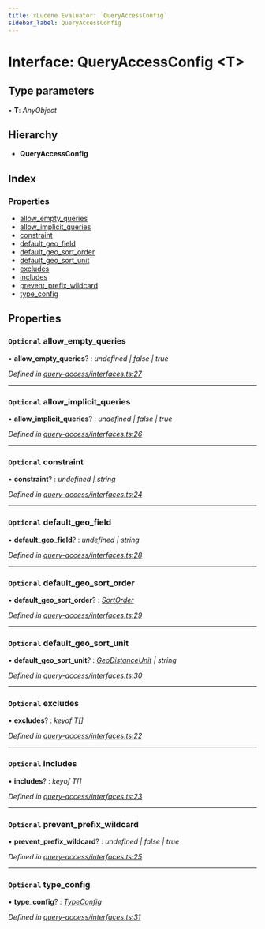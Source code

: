```yaml
---
title: xLucene Evaluator: `QueryAccessConfig`
sidebar_label: QueryAccessConfig
---
```


# Interface: QueryAccessConfig <**T**>

## Type parameters

▪ **T**: *AnyObject*

## Hierarchy

* **QueryAccessConfig**

## Index

### Properties

* [allow_empty_queries](queryaccessconfig.md#optional-allow_empty_queries)
* [allow_implicit_queries](queryaccessconfig.md#optional-allow_implicit_queries)
* [constraint](queryaccessconfig.md#optional-constraint)
* [default_geo_field](queryaccessconfig.md#optional-default_geo_field)
* [default_geo_sort_order](queryaccessconfig.md#optional-default_geo_sort_order)
* [default_geo_sort_unit](queryaccessconfig.md#optional-default_geo_sort_unit)
* [excludes](queryaccessconfig.md#optional-excludes)
* [includes](queryaccessconfig.md#optional-includes)
* [prevent_prefix_wildcard](queryaccessconfig.md#optional-prevent_prefix_wildcard)
* [type_config](queryaccessconfig.md#optional-type_config)

## Properties

### `Optional` allow_empty_queries

• **allow_empty_queries**? : *undefined | false | true*

*Defined in [query-access/interfaces.ts:27](https://github.com/terascope/teraslice/blob/d8feecc03/packages/xlucene-evaluator/src/query-access/interfaces.ts#L27)*

___

### `Optional` allow_implicit_queries

• **allow_implicit_queries**? : *undefined | false | true*

*Defined in [query-access/interfaces.ts:26](https://github.com/terascope/teraslice/blob/d8feecc03/packages/xlucene-evaluator/src/query-access/interfaces.ts#L26)*

___

### `Optional` constraint

• **constraint**? : *undefined | string*

*Defined in [query-access/interfaces.ts:24](https://github.com/terascope/teraslice/blob/d8feecc03/packages/xlucene-evaluator/src/query-access/interfaces.ts#L24)*

___

### `Optional` default_geo_field

• **default_geo_field**? : *undefined | string*

*Defined in [query-access/interfaces.ts:28](https://github.com/terascope/teraslice/blob/d8feecc03/packages/xlucene-evaluator/src/query-access/interfaces.ts#L28)*

___

### `Optional` default_geo_sort_order

• **default_geo_sort_order**? : *[SortOrder](../overview.md#sortorder)*

*Defined in [query-access/interfaces.ts:29](https://github.com/terascope/teraslice/blob/d8feecc03/packages/xlucene-evaluator/src/query-access/interfaces.ts#L29)*

___

### `Optional` default_geo_sort_unit

• **default_geo_sort_unit**? : *[GeoDistanceUnit](../overview.md#geodistanceunit) | string*

*Defined in [query-access/interfaces.ts:30](https://github.com/terascope/teraslice/blob/d8feecc03/packages/xlucene-evaluator/src/query-access/interfaces.ts#L30)*

___

### `Optional` excludes

• **excludes**? : *keyof T[]*

*Defined in [query-access/interfaces.ts:22](https://github.com/terascope/teraslice/blob/d8feecc03/packages/xlucene-evaluator/src/query-access/interfaces.ts#L22)*

___

### `Optional` includes

• **includes**? : *keyof T[]*

*Defined in [query-access/interfaces.ts:23](https://github.com/terascope/teraslice/blob/d8feecc03/packages/xlucene-evaluator/src/query-access/interfaces.ts#L23)*

___

### `Optional` prevent_prefix_wildcard

• **prevent_prefix_wildcard**? : *undefined | false | true*

*Defined in [query-access/interfaces.ts:25](https://github.com/terascope/teraslice/blob/d8feecc03/packages/xlucene-evaluator/src/query-access/interfaces.ts#L25)*

___

### `Optional` type_config

• **type_config**? : *[TypeConfig](typeconfig.md)*

*Defined in [query-access/interfaces.ts:31](https://github.com/terascope/teraslice/blob/d8feecc03/packages/xlucene-evaluator/src/query-access/interfaces.ts#L31)*
